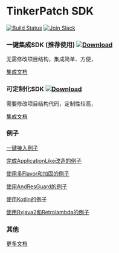 # TinkerPatch SDK
[![Build Status](https://travis-ci.org/TinkerPatch/tinkerpatch-sdk.svg?branch=master)](https://travis-ci.org/TinkerPatch/tinkerpatch-sdk)
[![Join Slack](https://slack.tinkerpatch.com/badge.svg)](https://slack.tinkerpatch.com)


### 一键集成SDK (推荐使用) [![Download](https://api.bintray.com/packages/simsun/maven/tinkerpatch-android-sdk/images/download.svg) ](https://bintray.com/simsun/maven/tinkerpatch-android-sdk/_latestVersion)
无需修改项目结构，集成简单、方便，

[集成文档](docs/tinkerpatch-turnkey-sdk.md)




### 可定制化SDK [![Download](https://api.bintray.com/packages/simsun/maven/tinkerpatch-sdk/images/download.svg) ](https://bintray.com/simsun/maven/tinkerpatch-sdk/_latestVersion)
需要修改项目结构代码，定制性较高，

[集成文档](docs/tinkerpatch-custom-sdk.md)



### 例子
[一键接入例子](https://github.com/TinkerPatch/tinkerpatch-easy-sample)

[完成ApplicationLike改造的例子](https://github.com/TinkerPatch/tinkerpatch-sample)

[使用多Flavor和加固的例子](https://github.com/TinkerPatch/tinkerpatch-flavors-sample)

[使用AndResGuard的例子](https://github.com/TinkerPatch/tinkerpatch-andresguard-sample)

[使用Kotlin的例子](https://github.com/TinkerPatch/tinkerpatch-kotlin)

[使用Rxjava2和Retrolambda的例子](https://github.com/TinkerPatch/tinkerpatch-rxjava2)

### 其他
[更多文档](http://tinkerpatch.com/Docs/intro)
